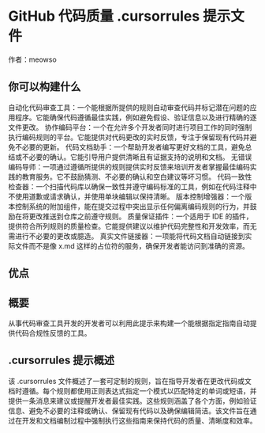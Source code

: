 # GitHub 代码质量 .cursorrules 提示文件

作者：meowso

## 你可以构建什么
自动化代码审查工具：一个能根据所提供的规则自动审查代码并标记潜在问题的应用程序。它能确保代码遵循最佳实践，例如避免假设、验证信息以及进行精确的逐文件更改。
协作编码平台：一个在允许多个开发者同时进行项目工作的同时强制执行编码规则的平台。它能提供对代码更改的实时反馈，专注于保留现有代码并避免不必要的更新。
代码文档助手：一个帮助开发者编写更好文档的工具，避免总结或不必要的确认。它能引导用户提供清晰且有证据支持的说明和文档。
无错误编码导师：一项通过遵循所提供的规则提供实时反馈来培训开发者掌握最佳编码实践的教育服务。它不鼓励猜测、不必要的确认和空白建议等坏习惯。
代码一致性检查器：一个扫描代码库以确保一致性并遵守编码标准的工具，例如在代码注释中不使用道歉或请求确认，并使用单块编辑以保持清晰。
版本控制增强器：一个版本控制系统的附加组件，能在提交过程中突出显示任何偏离编码规则的行为，并鼓励在将更改推送到仓库之前遵守规则。
质量保证插件：一个适用于 IDE 的插件，提供符合所列规则的质量检查。它能提供建议以维护代码完整性和开发效率，而无需进行不必要的更改或臆造。
真实文件链接器：一项能将代码文档自动链接到实际文件而不是像 x.md 这样的占位符的服务，确保开发者能访问到准确的资源。

## 优点


## 概要
从事代码审查工具开发的开发者可以利用此提示来构建一个能根据指定指南自动提供代码合规性反馈的工具。

## .cursorrules 提示概述
该 .cursorrules 文件概述了一套可定制的规则，旨在指导开发者在更改代码或文档时遵循。每个规则都使用正则表达式指定一个模式以匹配特定的单词或短语，并提供一条消息来建议或提醒开发者最佳实践。这些规则涵盖了各个方面，例如验证信息、避免不必要的注释或确认、保留现有代码以及确保编辑简洁。该文件旨在通过在开发和文档编制过程中强制执行这些指南来保持代码的质量、清晰度和效率。 